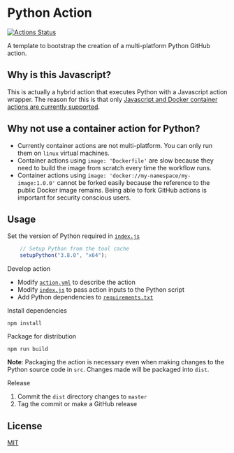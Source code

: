 # Python Action
[![Actions Status](https://github.com/peter-evans/python-action/workflows/python-action/badge.svg)](https://github.com/peter-evans/python-action/actions)

A template to bootstrap the creation of a multi-platform Python GitHub action.

## Why is this Javascript?

This is actually a hybrid action that executes Python with a Javascript action wrapper.
The reason for this is that only [Javascript and Docker container actions are currently supported](https://help.github.com/en/actions/automating-your-workflow-with-github-actions/about-actions#types-of-actions).

## Why not use a container action for Python?

- Currently container actions are not multi-platform. You can only run them on `linux` virtual machines.
- Container actions using `image: 'Dockerfile'` are slow because they need to build the image from scratch every time the workflow runs.
- Container actions using `image: 'docker://my-namespace/my-image:1.0.0'` cannot be forked easily because the reference to the public Docker image remains. Being able to fork GitHub actions is important for security conscious users.

## Usage

Set the version of Python required in [`index.js`](index.js)
```javascript
    // Setup Python from the tool cache
    setupPython("3.8.0", "x64");
```

Develop action
- Modify [`action.yml`](action.yml) to describe the action
- Modify [`index.js`](index.js) to pass action inputs to the Python script
- Add Python dependencies to [`requirements.txt`](src/requirements.txt)

Install dependencies
```
npm install
```

Package for distribution
```
npm run build
```
**Note**: Packaging the action is necessary even when making changes to the Python source code in `src`. Changes made will be packaged into `dist`.

Release
1. Commit the `dist` directory changes to `master`
2. Tag the commit or make a GitHub release

## License

[MIT](LICENSE)
